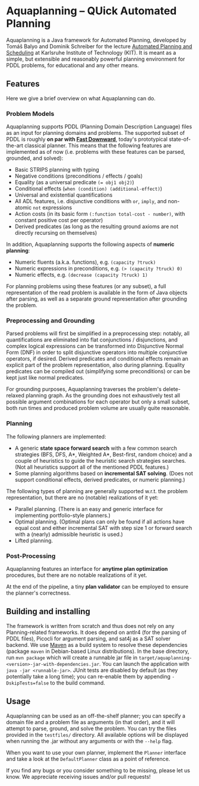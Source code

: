 # Aquaplanning – QUick Automated Planning

Aquaplanning is a Java framework for Automated Planning, developed by Tomáš Balyo and Dominik Schreiber for the lecture [Automated Planning and Scheduling](https://baldur.iti.kit.edu/plan/) at Karlsruhe Institute of Technology (KIT). It is meant as a simple, but extensible and reasonably powerful planning environment for PDDL problems, for educational and any other means.

## Features

Here we give a brief overview on what Aquaplanning can do.

### Problem Models

Aquaplanning supports PDDL (Planning Domain Description Language) files as an input for planning domains and problems. The supported subset of PDDL is roughly **on par with [Fast Downward](http://www.fast-downward.org/)**, today's prototypical state-of-the-art classical planner. This means that the following features are implemented as of now (i.e. problems with these features can be parsed, grounded, and solved):

* Basic STRIPS planning with typing
* Negative conditions (preconditions / effects / goals)
* Equality (as a universal predicate `(= obj1 obj2)`)
* Conditional effects (`when (condition) (additional-effect)`)
* Universal and existential quantifications
* All ADL features, i.e. disjunctive conditions with `or`, `imply`, and non-atomic `not` expressions
* Action costs (in its basic form `(:function total-cost - number)`, with constant positive cost per operator)
* Derived predicates (as long as the resulting ground axioms are not directly recursing on themselves)

In addition, Aquaplanning supports the following aspects of **numeric planning**:

* Numeric fluents (a.k.a. functions), e.g. `(capacity ?truck)`
* Numeric expressions in preconditions, e.g. `(> (capacity ?truck) 0)`
* Numeric effects, e.g. `(decrease (capacity ?truck) 1)`

For planning problems using these features (or any subset), a full representation of the read problem is available in the form of Java objects after parsing, as well as a separate ground representation after grounding the problem.

### Preprocessing and Grounding

Parsed problems will first be simplified in a preprocessing step: notably, all quantifications are eliminated into flat conjunctions / disjunctions, and complex logical expressions can be transformed into Disjunctive Normal Form (DNF) in order to split disjunctive operators into multiple conjunctive operators, if desired. 
Derived predicates and conditional effects remain an explicit part of the problem representation, also during planning. Equality predicates can be compiled out (simplifying some preconditions) or can be kept just like normal predicates.

For grounding purposes, Aquaplanning traverses the problem's delete-relaxed planning graph. As the grounding does not exhaustively test all possible argument combinations for each operator but only a small subset, both run times and produced problem volume are usually quite reasonable.  

### Planning

The following planners are implemented:
* A generic **state space forward search** with a few common search strategies (BFS, DFS, A\*, Weighted A\*, Best-first, random choice) and a couple of heuristics to guide the heuristic search strategies searches. (Not all heuristics support all of the mentioned PDDL features.)
* Some planning algorithms based on **incremental SAT solving**. (Does not support conditional effects, derived predicates, or numeric planning.) 

The following types of planning are generally supported w.r.t. the problem representation, but there are no (notable) realizations of it yet:
* Parallel planning. (There is an easy and generic interface for implementing portfolio-style planners.)
* Optimal planning. (Optimal plans can only be found if all actions have equal cost and either incremental SAT with step size 1 or forward search with a (nearly) admissible heuristic is used.)
* Lifted planning.

### Post-Processing

Aquaplanning features an interface for **anytime plan optimization** procedures, but there are no notable realizations of it yet.

At the end of the pipeline, a tiny **plan validator** can be employed to ensure the planner's correctness.

## Building and installing

The framework is written from scratch and thus does not rely on any Planning-related frameworks. It does depend on antlr4 (for the parsing of PDDL files), Picocli for argument parsing, and sat4j as a SAT solver backend. We use [Maven](https://maven.apache.org/) as a build system to resolve these dependencies (package `maven` in Debian-based Linux distributions). 
In the base directory, run `mvn package` which will create a runnable jar file in `target/aquaplanning-<version>-jar-with-dependencies.jar`. You can launch the application with `java -jar <runnable-jar>`. JUnit tests are disabled by default (as they potentially take a long time); you can re-enable them by appending `-DskipTests=false` to the build command.

## Usage

Aquaplanning can be used as an off-the-shelf planner; you can specify a domain file and a problem file as arguments (in that order), and it will attempt to parse, ground, and solve the problem. You can try the files provided in the `testfiles/` directory. 
All available options will be displayed when running the .jar without any arguments or with the `--help` flag.

When you want to use your own planner, implement the `Planner` interface and take a look at the `DefaultPlanner` class as a point of reference.

If you find any bugs or you consider something to be missing, please let us know. We appreciate receiving issues and/or pull requests!
